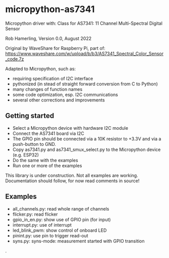 # micropython-as7341

Micropython driver with:
    Class for AS7341: 11 Channel Multi-Spectral Digital Sensor

Rob Hamerling, Version 0.0, August 2022

Original by WaveShare for Raspberry Pi, part of:
  https://www.waveshare.com/w/upload/b/b3/AS7341_Spectral_Color_Sensor_code.7z

Adapted to Micropython, such as:
  - requiring specification of I2C interface
  - pythonized (in stead of straight forward conversion from C to Python)
  - many changes of function names
  - some code optimization, esp. I2C communications
  - several other corrections and improvements


## Getting started

  - Select a Micropython device with hardware I2C module
  - Connect the AS7341 board via I2C
  - The GPIO pin should be connected via a 10K resistor to +3.3V and via a push-button to GND.
  - Copy as7341.py and as7341_smux_select.py to the Micropython device (e.g. ESP32)
  - Do the same with the examples
  - Run one or more of the examples

This library is under construction.
Not all examples are working.
Documentation should follow, for now read comments in source!


## Examples

  - all_channels.py: read whole range of channels
  - flicker.py: read flicker
  - gpio_in_en.py: show use of GPIO pin (for input)
  - interrupt.py: use of interrupt
  - led_blink_pwm: show control of onboard LED
  - pinint.py: use pin to trigger read-out
  - syns.py: syns-mode: measurement started with GPIO transition

.
